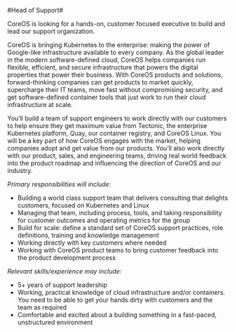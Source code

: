 #Head of Support#

CoreOS is looking for a hands-on, customer focused executive to build and lead our support organization.

CoreOS is bringing Kubernetes to the enterprise: making the power of Google-like infrastructure available to every company.  As the global leader in the modern software-defined cloud, CoreOS helps companies run flexible, efficient, and secure infrastructure that powers the digital properties that power their business.  With CoreOS products and solutions, forward-thinking companies can get products to market quickly, supercharge their IT teams, move fast without compromising security, and get software-defined container tools that just work to run their cloud infrastructure at scale.

You’ll build a team of support engineers to work directly with our customers to help ensure they get maximum value from Tectonic, the enterprise Kubernetes platform, Quay, our container registry, and CoreOS Linux.  You will be a key part of how CoreOS engages with the market, helping companies adopt and get value from our products.  You’ll also work directly with our product, sales, and engineering teams, driving real world feedback into the product roadmap and influencing the direction of CoreOS and our industry.


*Primary responsibilities will include:*

- Building a world class support team that delivers consulting that delights customers, focused on Kubernetes and Linux
- Managing that team, including process, tools, and taking responsibility for customer outcomes and operating metrics for the group
- Build for scale: define a standard set of CoreOS support practices, role definitions, training and knowledge management
- Working directly with key customers where needed
- Working with CoreOS product teams to bring customer feedback into the product development process


*Relevant skills/experience may include:*

- 5+ years of support leadership
- Working, practical knowledge of cloud infrastructure and/or containers.  You need to be able to get your hands dirty with customers and the team as required
- Comfortable and excited about a building something in a fast-paced, unstructured environment 


